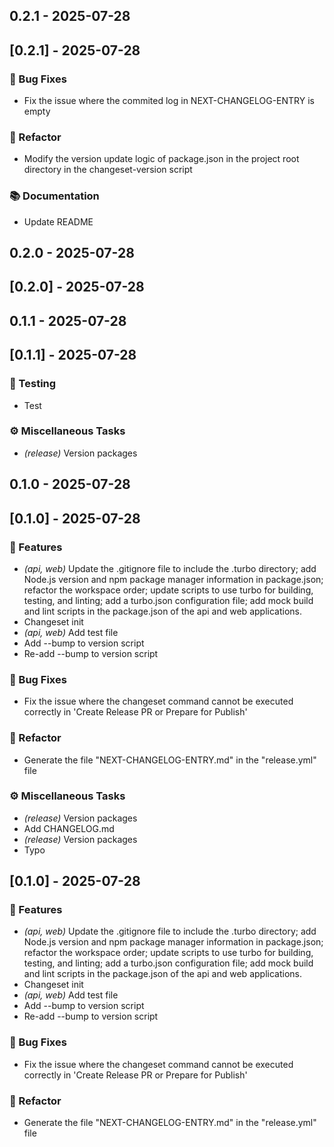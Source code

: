 ## 0.2.1 - 2025-07-28
## [0.2.1] - 2025-07-28

### 🐛 Bug Fixes

- Fix the issue where the commited log in NEXT-CHANGELOG-ENTRY is empty

### 🚜 Refactor

- Modify the version update logic of package.json in the project root directory in the changeset-version script

### 📚 Documentation

- Update README
## 0.2.0 - 2025-07-28
## [0.2.0] - 2025-07-28
## 0.1.1 - 2025-07-28
## [0.1.1] - 2025-07-28

### 🧪 Testing

- Test

### ⚙️ Miscellaneous Tasks

- *(release)* Version packages
## 0.1.0 - 2025-07-28
## [0.1.0] - 2025-07-28

### 🚀 Features

- *(api, web)* Update the .gitignore file to include the .turbo directory; add Node.js version and npm package manager information in package.json; refactor the workspace order; update scripts to use turbo for building, testing, and linting; add a turbo.json configuration file; add mock build and lint scripts in the package.json of the api and web applications.
- Changeset init
- *(api, web)* Add test file
- Add --bump to version script
- Re-add --bump to version script

### 🐛 Bug Fixes

- Fix the issue where the changeset command cannot be executed correctly in 'Create Release PR or Prepare for Publish'

### 🚜 Refactor

- Generate the file "NEXT-CHANGELOG-ENTRY.md" in the "release.yml" file

### ⚙️ Miscellaneous Tasks

- *(release)* Version packages
- Add CHANGELOG.md
- *(release)* Version packages
- Typo
## [0.1.0] - 2025-07-28

### 🚀 Features

- *(api, web)* Update the .gitignore file to include the .turbo directory; add Node.js version and npm package manager information in package.json; refactor the workspace order; update scripts to use turbo for building, testing, and linting; add a turbo.json configuration file; add mock build and lint scripts in the package.json of the api and web applications.
- Changeset init
- *(api, web)* Add test file
- Add --bump to version script
- Re-add --bump to version script

### 🐛 Bug Fixes

- Fix the issue where the changeset command cannot be executed correctly in 'Create Release PR or Prepare for Publish'

### 🚜 Refactor

- Generate the file "NEXT-CHANGELOG-ENTRY.md" in the "release.yml" file
